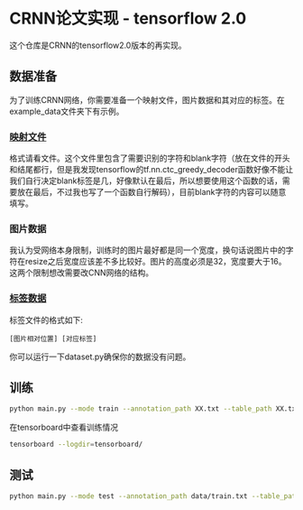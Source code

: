 # CRNN论文实现 - tensorflow 2.0

这个仓库是CRNN的tensorflow2.0版本的再实现。

## 数据准备

为了训练CRNN网络，你需要准备一个映射文件，图片数据和其对应的标签。在example_data文件夹下有示例。

### [映射文件](./example_data/table.txt)

格式请看文件。这个文件里包含了需要识别的字符和blank字符（放在文件的开头和结尾都行，但是我发现tensorflow的tf.nn.ctc_greedy_decoder函数好像不能让我们自行决定blank标签是几，好像默认在最后，所以想要使用这个函数的话，需要放在最后，不过我也写了一个函数自行解码），目前blank字符的内容可以随意填写。

### 图片数据

我认为受网络本身限制，训练时的图片最好都是同一个宽度，换句话说图片中的字符在resize之后宽度应该差不多比较好。图片的高度必须是32，宽度要大于16。这两个限制想改需要改CNN网络的结构。

### [标签数据](./example_data/val.txt)

标签文件的格式如下:
```
[图片相对位置] [对应标签]
```

你可以运行一下dataset.py确保你的数据没有问题。

## 训练

```bash
python main.py --mode train --annotation_path XX.txt --table_path XX.txt 
```

在tensorboard中查看训练情况

```bash
tensorboard --logdir=tensorboard/
```

## 测试

```bash
python main.py --mode test --annotation_path data/train.txt --table_path data/table.txt --checkpoint_path ckpt/XX
```